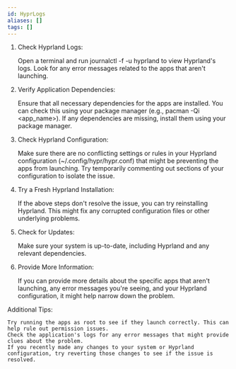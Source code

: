 ```yaml
---
id: HyprLogs
aliases: []
tags: []
---
```


1. Check Hyprland Logs:

   Open a terminal and run journalctl -f -u hyprland to view Hyprland's logs. Look for any error messages related to the apps that aren't launching.

2. Verify Application Dependencies:

   Ensure that all necessary dependencies for the apps are installed. You can check this using your package manager (e.g., pacman -Qi <app_name>).
   If any dependencies are missing, install them using your package manager.

3. Check Hyprland Configuration:

   Make sure there are no conflicting settings or rules in your Hyprland configuration (~/.config/hypr/hypr.conf) that might be preventing the apps from launching.
   Try temporarily commenting out sections of your configuration to isolate the issue.

4. Try a Fresh Hyprland Installation:

   If the above steps don't resolve the issue, you can try reinstalling Hyprland. This might fix any corrupted configuration files or other underlying problems.

5. Check for Updates:

   Make sure your system is up-to-date, including Hyprland and any relevant dependencies.

6. Provide More Information:

   If you can provide more details about the specific apps that aren't launching, any error messages you're seeing, and your Hyprland configuration, it might help narrow down the problem.

Additional Tips:

    Try running the apps as root to see if they launch correctly. This can help rule out permission issues.
    Check the application's logs for any error messages that might provide clues about the problem.
    If you recently made any changes to your system or Hyprland configuration, try reverting those changes to see if the issue is resolved.
